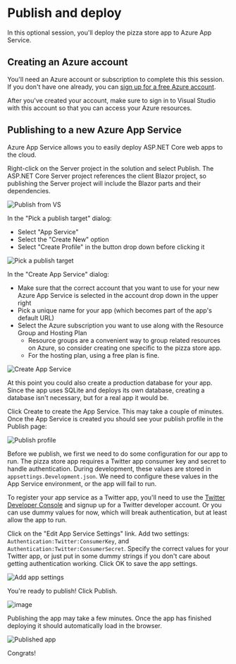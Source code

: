# Publish and deploy

In this optional session, you'll deploy the pizza store app to Azure App Service.

## Creating an Azure account

You'll need an Azure account or subscription to complete this this session. If you don't have one already, you can [sign up for a free Azure account](https://azure.microsoft.com/Account/Free).

After you've created your account, make sure to sign in to Visual Studio with this account so that you can access your Azure resources.

## Publishing to a new Azure App Service

Azure App Service allows you to easily deploy ASP.NET Core web apps to the cloud.

Right-click on the Server project in the solution and select Publish. The ASP.NET Core Server project references the client Blazor project, so publishing the Server project will include the Blazor parts and their dependencies.

![Publish from VS](https://user-images.githubusercontent.com/1874516/51885818-2501ac80-2385-11e9-8025-4d1477083a8d.png)

In the "Pick a publish target" dialog:
- Select "App Service"
- Select the "Create New" option
- Select "Create Profile" in the button drop down before clicking it

![Pick a publish target](https://user-images.githubusercontent.com/1874516/51885912-7f027200-2385-11e9-8707-0e2f82b543fd.png)

In the "Create App Service" dialog:
- Make sure that the correct account that you want to use for your new Azure App Service is selected in the account drop down in the upper right
- Pick a unique name for your app (which becomes part of the app's default URL)
- Select the Azure subscription you want to use along with the Resource Group and Hosting Plan
    - Resource groups are a convenient way to group related resources on Azure, so consider creating one specific to the pizza store app. 
    - For the hosting plan, using a free plan is fine.

![Create App Service](https://user-images.githubusercontent.com/1874516/51886115-4e6f0800-2386-11e9-9da1-82cc910aad3b.png)

At this point you could also create a production database for your app. Since the app uses SQLite and deploys its own database, creating a database isn't necessary, but for a real app it would be.

Click Create to create the App Service. This may take a couple of minutes. Once the App Service is created you should see your publish profile in the Publish page:

![Publish profile](https://user-images.githubusercontent.com/1874516/51886256-ee2c9600-2386-11e9-9da7-d80d2500b0ea.png)

Before we publish, we first we need to do some configuration for our app to run. The pizza store app requires a Twitter app consumer key and secret to handle authentication. During development, these values are stored in `appsettings.Development.json`. We need to configure these values in the App Service environment, or the app will fail to run.

To register your app service as a Twitter app, you'll need to use the [Twitter Developer Console](https://developer.twitter.com/apps) and signup up for a Twitter developer account. Or you can use dummy values for now, which will break authentication, but at least allow the app to run.

Click on the "Edit App Service Settings" link. Add two settings: `Authentication:Twitter:ConsumerKey`, and `Authentication:Twitter:ConsumerSecret`. Specify the correct values for your Twitter app, or just put in some dummy strings if you don't care about getting  authentication working. Click OK to save the app settings.

![Add app settings](https://user-images.githubusercontent.com/1874516/51886491-fc2ee680-2387-11e9-9c16-5f1fc47365fa.png)

You're ready to publish! Click Publish.

![image](https://user-images.githubusercontent.com/1874516/51886932-a52a1100-2389-11e9-8b58-6ea3ae5a4291.png)


Publishing the app may take a few minutes. Once the app has finished deploying it should automatically load in the browser.

![Published app](https://user-images.githubusercontent.com/1874516/51886593-5a5bc980-2388-11e9-9329-7e015901e45d.png)

Congrats!
